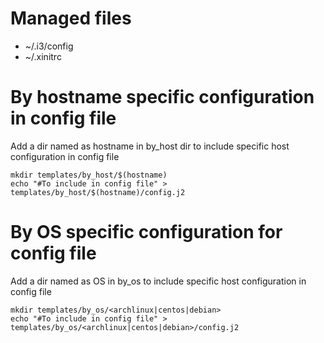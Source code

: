 # Managed files
- \~/.i3/config
- \~/.xinitrc

# By hostname specific configuration in config file
Add a dir named as hostname in by_host dir to include specific host configuration in config file
```
mkdir templates/by_host/$(hostname)
echo "#To include in config file" > templates/by_host/$(hostname)/config.j2
```

# By OS specific configuration for config file
Add a dir named as OS in by_os to include specific host configuration in config file
```
mkdir templates/by_os/<archlinux|centos|debian>
echo "#To include in config file" > templates/by_os/<archlinux|centos|debian>/config.j2
```
